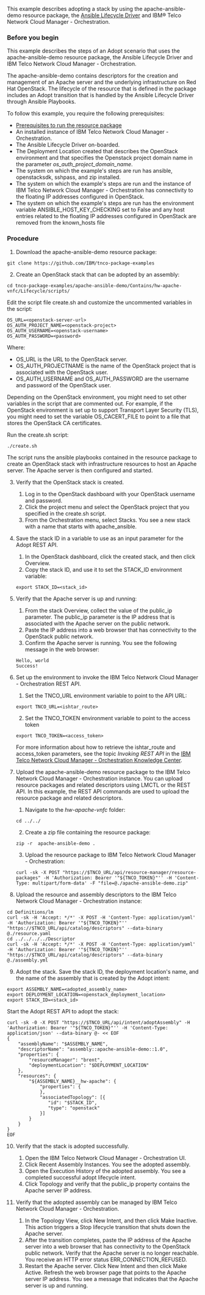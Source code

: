 This example describes adopting a stack by using the apache-ansible-demo resource package, the [Ansible Lifecycle Driver](https://github.com/IBM/ansible-lifecycle-driver) and IBM® Telco Network Cloud Manager - Orchestration.

### Before you begin
This example describes the steps of an Adopt scenario that uses the apache-ansible-demo resource package, the Ansible Lifecycle Driver and IBM Telco Network Cloud Manager - Orchestration.

The apache-ansible-demo contains descriptors for the creation and management of an Apache server and the underlying infrastructure on Red Hat OpenStack. The lifecycle of the resource that is defined in the package includes an Adopt transition that is handled by the Ansible Lifecycle Driver through Ansible Playbooks.

To follow this example, you require the following prerequisites:

* [Prerequisites to run the resource package](./prerequisites.md)
* An installed instance of IBM Telco Network Cloud Manager - Orchestration.
* The Ansible Lifecycle Driver on-boarded.
* The Deployment Location created that describes the OpenStack environment and that specifies the Openstack project domain name in the parameter _os_auth_project_domain_name_.
* The system on which the example's steps are run has ansible, openstacksdk, sshpass, and zip installed.
* The system on which the example's steps are run and the instance of IBM Telco Network Cloud Manager - Orchestration has connectivity to the floating IP addresses configured in OpenStack.
* The system on which the example's steps are run has the environment variable ANSIBLE_HOST_KEY_CHECKING set to False and any host entries related to the floating IP addresses configured in OpenStack are removed from the known_hosts file

### Procedure

1. Download the apache-ansible-demo resource package:  
```
git clone https://github.com/IBM/tnco-package-examples
```

2. Create an OpenStack stack that can be adopted by an assembly:  
```
cd tnco-package-examples/apache-ansible-demo/Contains/hw-apache-vnfc/Lifecycle/scripts/
```

Edit the script file create.sh and customize the uncommented variables in the script:
```
OS_URL=<openstack-server-url>
OS_AUTH_PROJECT_NAME=<openstack-project>
OS_AUTH_USERNAME=<openstack-username>
OS_AUTH_PASSWORD=<password>
```

Where:
   * OS_URL is the URL to the OpenStack server.
   * OS_AUTH_PROJECTNAME is the name of the OpenStack project that is associated with the OpenStack user.
   * OS_AUTH_USERNAME and OS_AUTH_PASSWORD are the username and password of the OpenStack user.

Depending on the OpenStack environment, you might need to set other variables in the script that are commented out. For example, if the OpenStack environment is set up to support Transport Layer Security (TLS), you might need to set the variable OS_CACERT_FILE to point to a file that stores the OpenStack CA certificates.

Run the create.sh script:
```
./create.sh
```
  
The script runs the ansible playbooks contained in the resource package to create an OpenStack stack with infrastructure resources to host an Apache server. The Apache server is then configured and started.
  
3. Verify that the OpenStack stack is created.  
   1. Log in to the OpenStack dashboard with your OpenStack username and password.  
   2. Click the project menu and select the OpenStack project that you specified in the create.sh script.  
   3. From the Orchestration menu, select Stacks. You see a new stack with a name that starts with apache_ansible.  
  
4. Save the stack ID in a variable to use as an input parameter for the Adopt REST API.  
   1. In the OpenStack dashboard, click the created stack, and then click Overview.  
   2. Copy the stack ID, and use it to set the STACK_ID environment variable:  
   ```
   export STACK_ID=<stack_id>
   ```

5. Verify that the Apache server is up and running:  
   1. From the stack Overview, collect the value of the public_ip parameter. The public_ip parameter is the IP address that is associated with the Apache server on the public network.  
   2. Paste the IP address into a web browser that has connectivity to the OpenStack public network.  
   3. Confirm the Apache server is running. You see the following message in the web browser:  
   ```
   Hello, world
   Success!
   ```

6. Set up the environment to invoke the IBM Telco Network Cloud Manager - Orchestration REST API.  
   1. Set the TNCO_URL environment variable to point to the API URL:  
   ```
   export TNCO_URL=<ishtar_route>
   ```  
   2. Set the TNCO_TOKEN environment variable to point to the access token
   ```
   export TNCO_TOKEN=<access_token>
   ```
   
   For more information about how to retrieve the ishtar_route and access_token parameters, see the topic _Invoking REST API_ in the [IBM Telco Network Cloud Manager - Orchestration Knowledge Center](https://www.ibm.com/support/knowledgecenter/SSDSDC_1.3/welcome_page/kc_welcome-444.html).

7. Upload the apache-ansible-demo resource package to the IBM Telco Network Cloud Manager - Orchestration instance. You can upload resource packages and related descriptors using LMCTL or the REST API. In this example, the REST API commands are used to upload the resource package and related descriptors.
   1. Navigate to the _hw-apache-vnfc_ folder:
   ```
   cd ../../
   ```
   2. Create a zip file containing the resource package:
   ```
   zip -r  apache-ansible-demo .
   ```
   3. Upload the resource package to IBM Telco Network Cloud Manager - Orchestration:
   ```
   curl -sk -X POST "https://$TNCO_URL/api/resource-manager/resource-packages" -H 'Authorization: Bearer '"${TNCO_TOKEN}"'' -H 'Content-Type: multipart/form-data' -F "file=@./apache-ansible-demo.zip"
   ```  
8. Upload the resource and assembly descriptors to the IBM Telco Network Cloud Manager - Orchestration instance:
```
cd Definitions/lm
curl -sk -H 'Accept: */*' -X POST -H 'Content-Type: application/yaml' -H 'Authorization: Bearer '"${TNCO_TOKEN}"'' "https://$TNCO_URL/api/catalog/descriptors" --data-binary @./resource.yaml
cd ../../../../Descriptor
curl -sk -H 'Accept: */*' -X POST -H 'Content-Type: application/yaml' -H 'Authorization: Bearer '"${TNCO_TOKEN}"'' "https://$TNCO_URL/api/catalog/descriptors" --data-binary @./assembly.yml
```
9. Adopt the stack. Save the stack ID, the deployment location's name, and the name of the assembly that is created by the Adopt intent:
```
export ASSEMBLY_NAME=<adopted_assembly_name>
export DEPLOYMENT_LOCATION=<openstack_deployment_location>
export STACK_ID=<stack_id>
```
Start the Adopt REST API to adopt the stack:
```
curl -sk -0 -X POST "https://$TNCO_URL/api/intent/adoptAssembly" -H 'Authorization: Bearer '"${TNCO_TOKEN}"'' -H 'Content-Type: application/json' --data-binary @- << EOF
{
    "assemblyName": "$ASSEMBLY_NAME",
    "descriptorName": "assembly::apache-ansible-demo::1.0",
    "properties": {
        "resourceManager": "brent",
        "deploymentLocation": "$DEPLOYMENT_LOCATION"
    },
    "resources": {
        "${ASSEMBLY_NAME}__hw-apache": {
            "properties": {
            },
            "associatedTopology": [{
               "id": "$STACK_ID",
               "type": "openstack"
            }]
        }
    }
}
EOF
```

10. Verify that the stack is adopted successfully.  
    1. Open the IBM Telco Network Cloud Manager - Orchestration UI.  
    2. Click Recent Assembly Instances. You see the adopted assembly.  
    3. Open the Execution History of the adopted assembly. You see a completed successful adopt lifecycle intent.  
    4. Click Topology and verify that the public_ip property contains the Apache server IP address.  

11. Verify that the adopted assembly can be managed by IBM Telco Network Cloud Manager - Orchestration.  
    1. In the Topology View, click New Intent, and then click Make Inactive. This action triggers a Stop lifecycle transition that shuts down the Apache server.  
    2. After the transition completes, paste the IP address of the Apache server into a web browser that has connectivity to the OpenStack public network. Verify that the Apache server is no longer reachable. You receive an HTTP error status ERR_CONNECTION_REFUSED.  
    3. Restart the Apache server. Click New Intent and then click Make Active. Refresh the web browser page that points to the Apache server IP address. You see a message that indicates that the Apache server is up and running.
